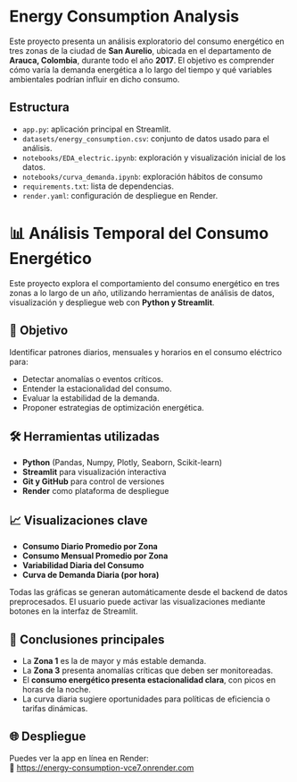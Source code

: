 # Energy Consumption Analysis

Este proyecto presenta un análisis exploratorio del consumo energético en tres zonas de la ciudad de **San Aurelio**, ubicada en el departamento de **Arauca, Colombia**, durante todo el año **2017**. El objetivo es comprender cómo varía la demanda energética a lo largo del tiempo y qué variables ambientales podrían influir en dicho consumo.

## Estructura

- `app.py`: aplicación principal en Streamlit.
- `datasets/energy_consumption.csv`: conjunto de datos usado para el análisis.
- `notebooks/EDA_electric.ipynb`: exploración y visualización inicial de los datos.
- `notebooks/curva_demanda.ipynb`: exploración hábitos de consumo
- `requirements.txt`: lista de dependencias.
- `render.yaml`: configuración de despliegue en Render.

# 📊 Análisis Temporal del Consumo Energético

Este proyecto explora el comportamiento del consumo energético en tres zonas a lo largo de un año, utilizando herramientas de análisis de datos, visualización y despliegue web con **Python y Streamlit**.

## 🚀 Objetivo

Identificar patrones diarios, mensuales y horarios en el consumo eléctrico para:
- Detectar anomalías o eventos críticos.
- Entender la estacionalidad del consumo.
- Evaluar la estabilidad de la demanda.
- Proponer estrategias de optimización energética.

## 🛠️ Herramientas utilizadas

- **Python** (Pandas, Numpy, Plotly, Seaborn, Scikit-learn)
- **Streamlit** para visualización interactiva
- **Git y GitHub** para control de versiones
- **Render** como plataforma de despliegue

## 📈 Visualizaciones clave

- **Consumo Diario Promedio por Zona**
- **Consumo Mensual Promedio por Zona**
- **Variabilidad Diaria del Consumo**
- **Curva de Demanda Diaria (por hora)**

Todas las gráficas se generan automáticamente desde el backend de datos preprocesados. El usuario puede activar las visualizaciones mediante botones en la interfaz de Streamlit.

## 🧠 Conclusiones principales

- La **Zona 1** es la de mayor y más estable demanda.
- La **Zona 3** presenta anomalías críticas que deben ser monitoreadas.
- El **consumo energético presenta estacionalidad clara**, con picos en horas de la noche.
- La curva diaria sugiere oportunidades para políticas de eficiencia o tarifas dinámicas.

## 🌐 Despliegue

Puedes ver la app en línea en Render:  
📍 https://energy-consumption-vce7.onrender.com
  